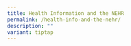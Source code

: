 ```yaml
---
title: Health Information and the NEHR
permalink: /health-info-and-the-nehr/
description: ""
variant: tiptap
---
```

